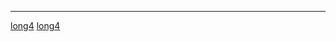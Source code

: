 <noinclude> <noinclude>

<hr>

</noinclude>

[long4](Category:Protoflux "wikilink")
[long4](Category:Protoflux:Input:Uncommon "wikilink")